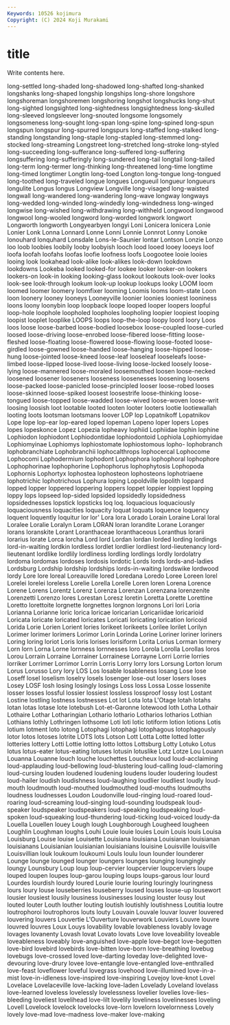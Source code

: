 ```yaml
---
Keywords: 10526 kojimura
Copyright: (C) 2024 Koji Murakami
---
```


# title

Write contents here.



 long-settled long-shaded long-shadowed long-shafted long-shanked
longshanks long-shaped longship longships long-shore longshore longshoreman longshoremen longshoring longshot
longshucks long-shut long-sighted longsighted long-sightedness longsightedness long-skulled long-sleeved longsleever long-snouted
longsome longsomely longsomeness long-sought long-span long-spine long-spined long-spun longspun longspur
long-spurred longspurs long-staffed long-stalked long-standing longstanding long-staple long-stapled long-stemmed long-stocked
long-streaming Longstreet long-stretched long-stroke long-styled long-succeeding long-sufferance long-suffered long-suffering longsuffering
long-sufferingly long-sundered long-tail longtail long-tailed long-term long-termer long-thinking long-threatened long-time
longtime long-timed longtimer Longtin long-toed Longton long-tongue long-tongued long-toothed long-traveled
longue longues Longueuil longueur longueurs longulite Longus longus Longview Longville
long-visaged long-waisted longwall long-wandered long-wandering long-wave longway longways long-wedded long-winded
long-windedly long-windedness long-winged longwise long-wished long-withdrawing long-withheld Longwood longwood longwool
long-wooled longword long-worded longwork longwort Longworth longworth Longyearbyen longyi Loni
Lonicera lonicera Lonie Lonier Lonk Lonna Lonnard Lonne Lonni Lonnie
Lonnrot Lonny Lonoke lonouhard lonquhard Lonsdale Lons-le-Saunier lontar Lontson Lonzie
Lonzo loo loob loobies loobily looby loobyish looch lood looed
looey looeys loof loofa loofah loofahs loofas loofie loofness loofs
Loogootee looie looies looing look lookahead look-alike look-alikes look-down lookdown
lookdowns Lookeba looked looked-for lookee looker looker-on lookers lookers-on look-in
looking looking-glass lookout lookouts look-over looks look-see look-through lookum look-up
lookup lookups looky LOOM loom loomed loomer loomery loomfixer looming
Loomis looms loom-state Loon loon loonery looney looneys Looneyville loonier
loonies looniest looniness loons loony loonybin loop loopback loope looped
looper loopers loopful loop-hole loophole loopholed loopholes loopholing loopier loopiest
looping loopist looplet looplike LOOPS loops loop-the-loop loopy loord loory
Loos loos loose loose-barbed loose-bodied loosebox loose-coupled loose-curled loosed loose-driving
loose-enrobed loose-fibered loose-fitting loose-fleshed loose-floating loose-flowered loose-flowing loose-footed loose-girdled loose-gowned
loose-handed loose-hanging loose-hipped loose-hung loose-jointed loose-kneed loose-leaf looseleaf looseleafs loose-limbed
loose-lipped loose-lived loose-living loose-locked loosely loose-lying loose-mannered loose-moraled loosemouthed loosen
loose-necked loosened loosener looseners looseness loosenesses loosening loosens loose-packed loose-panicled
loose-principled looser loose-robed looses loose-skinned loose-spiked loosest loosestrife loose-thinking loose-tongued
loose-topped loose-wadded loose-wived loose-woven loose-writ loosing loosish loot lootable looted
looten looter looters lootie lootiewallah looting loots lootsman lootsmans loover
LOP lop Lopatnikoff Lopatnikov Lope lope lop-ear lop-eared loped lopeman
Lopeno loper lopers Lopes lopes lopeskonce Lopez Lopezia lopheavy lophiid
Lophiidae lophin lophine Lophiodon lophiodont Lophiodontidae lophiodontoid Lophiola Lophiomyidae Lophiomyinae
Lophiomys lophiostomate lophiostomous lopho- lophobranch lophobranchiate Lophobranchii lophocalthrops lophocercal Lophocome
Lophocomi Lophodermium lophodont Lophophora lophophoral lophophore Lophophorinae lophophorine Lophophorus lophophytosis
Lophopoda Lophornis Lophortyx lophostea lophosteon lophosteons lophotriaene lophotrichic lophotrichous Lophura
loping Lopoldville lopolith loppard lopped lopper loppered loppering loppers loppet
loppier loppiest lopping loppy lops lopseed lop-sided lopsided lopsidedly lopsidedness
lopsidednesses lopstick lopsticks loq loq. loquacious loquaciously loquaciousness loquacities loquacity
loquat loquats loquence loquency loquent loquently loquitur lor lor' Lora
lora Lorado Lorain Loraine Loral loral Loralee Loralie Loralyn Loram
LORAN loran lorandite Lorane Loranger lorans loranskite Lorant Loranthaceae loranthaceous
Loranthus lorarii lorarius lorate Lorca lorcha Lord lord Lordan lordan
lorded lording lordings lord-in-waiting lordkin lordless lordlet lordlier lordliest lord-lieutenancy
lord-lieutenant lordlike lordlily lordliness lordling lordlings lordly lordolatry lordoma lordomas
lordoses lordosis lordotic Lords lords lords-and-ladies Lordsburg Lordship lordship lordships
lords-in-waiting lordswike lordwood lordy Lore lore loreal Loreauville lored Loredana
Loredo Loree Loreen lorel Lorelei lorelei loreless Lorelie Lorella Lorelle
Loren loren Lorena Lorence Lorene Lorens Lorentz Lorenz Lorenza Lorenzan
Lorenzana lorenzenite Lorenzetti Lorenzo lores Lorestan Loresz loretin Loretta Lorette
Lorettine Loretto lorettoite lorgnette lorgnettes lorgnon lorgnons Lori lori Loria
Lorianna Lorianne loric lorica loricae loricarian Loricariidae loricarioid Loricata loricate
loricated loricates Loricati loricating lorication loricoid Lorida Lorie Lorien Lorient
lories lorikeet lorikeets Lorilee lorilet Lorilyn Lorimer lorimer lorimers Lorimor
Lorin Lorinda Lorine Loriner loriner loriners Loring loring loriot Loris
loris lorises lorisiform Lorita Lorius Lorman lormery Lorn lorn Lorna
Lorne lornness lornnesses loro Lorola Lorolla Lorollas loros Lorou Lorrain
Lorraine Lorrainer Lorrainese Lorrayne Lorri Lorrie lorries lorriker Lorrimer Lorrimor
Lorrin Lorris Lorry lorry lors Lorsung Lorton lorum Lorus Lorusso
Lory lory LOS Los losable losableness losang Lose lose Loseff
losel loselism loselry losels losenger lose-out loser losers loses Losey
LOSF losh losing losingly losings Loss loss Lossa Losse lossenite
losser losses lossful lossier lossiest lossless lossproof lossy lost Lostant
Lostine lostling lostness lostnesses Lot lot Lota lota L'Otage lotah
lotahs lotan lotas lotase lote lotebush Lot-et-Garonne lotewood loth Lotha
Lothair Lothaire Lothar Lotharingian Lothario lothario Lotharios lotharios Lothian Lothians
lothly Lothringen lothsome Loti loti lotic lotiform lotion lotions Lotis
lotium lotment loto lotong Lotophagi lotophagi lotophagous lotophagously lotor lotos
lotoses lotrite LOTS lots Lotson Lott Lotta Lotte lotted lotter
lotteries lottery Lotti Lottie lotting lotto lottos Lottsburg Lotty Lotuko
Lotus lotus lotus-eater lotus-eating lotuses lotusin lotuslike Lotz Lotze Lou
Louann Louanna Louanne louch louche louchettes Loucheux loud loud-acclaiming loud-applauding
loud-bellowing loud-blustering loud-calling loud-clamoring loud-cursing louden loudened loudening loudens louder
loudering loudest loud-hailer loudish loudishness loud-laughing loudlier loudliest loudly loud-mouth
loudmouth loud-mouthed loudmouthed loud-mouths loudmouths loudness loudnesses Loudon Loudonville loud-ringing
loud-roared loud-roaring loud-screaming loud-singing loud-sounding loudspeak loud-speaker loudspeaker loudspeakers loud-speaking
loudspeaking loud-spoken loud-squeaking loud-thundering loud-ticking loud-voiced loudy-da Louella Louellen louey
Lough lough Loughborough Lougheed lougheen Loughlin Loughman loughs Louhi Louie
louie louies Louin Louis louis Louisa Louisburg Louise louise Louisette
Louisiana louisiana Louisianan louisianan louisianans Louisianian louisianian louisianians louisine Louisville
louisville Louisvillian louk loukoum loukoumi Louls loulu loun lounder lounderer
Lounge lounge lounged lounger loungers lounges lounging loungingly loungy Lounsbury
Loup loup loup-cervier loupcervier loupcerviers loupe louped loupen loupes loup-garou
louping loups loups-garous lour lourd Lourdes lourdish lourdy loured Lourie
lourie louring louringly louringness lours loury louse louseberries louseberry loused
louses louse-up lousewort lousier lousiest lousily lousiness lousinesses lousing louster
lousy lout louted louter Louth louther louting loutish loutishly loutishness
Loutitia loutre loutrophoroi loutrophoros louts louty Louvain Louvale louvar louver
louvered louvering louvers Louvertie L'Ouverture louverwork Louviers Louvre louvre louvred
louvres Loux Louys lovability lovable lovableness lovably lovage lovages lovanenty
Lovash lovat Lovato lovats Love love loveability loveable loveableness loveably
love-anguished love-apple love-begot love-begotten love-bird lovebird lovebirds love-bitten love-born love-breathing
lovebug lovebugs love-crossed loved love-darting loveday love-delighted love-devouring love-drury lovee
love-entangle love-entangled love-enthralled love-feast loveflower loveful lovegrass lovehood love-illumined love-in-a-mist
love-in-idleness love-inspired love-inspiring Lovejoy love-knot Lovel Lovelace Lovelaceville love-lacking love-laden
Lovelady Loveland lovelass love-learned loveless lovelessly lovelessness lovelier lovelies love-lies-bleeding
loveliest lovelihead love-lilt lovelily loveliness lovelinesses loveling Lovell Lovelock lovelock
lovelocks love-lorn lovelorn lovelornness Lovely lovely love-mad love-madness love-maker love-making
